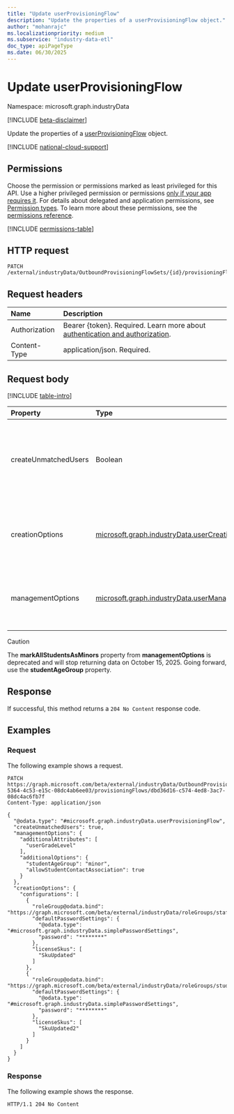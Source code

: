 ```yaml
---
title: "Update userProvisioningFlow"
description: "Update the properties of a userProvisioningFlow object."
author: "mohanrajc"
ms.localizationpriority: medium
ms.subservice: "industry-data-etl"
doc_type: apiPageType
ms.date: 06/30/2025
---
```


# Update userProvisioningFlow

Namespace: microsoft.graph.industryData

[!INCLUDE [beta-disclaimer](../../includes/beta-disclaimer.md)]

Update the properties of a [userProvisioningFlow](../resources/industrydata-userprovisioningflow.md) object.

[!INCLUDE [national-cloud-support](../../includes/global-only.md)]

## Permissions

Choose the permission or permissions marked as least privileged for this API. Use a higher privileged permission or permissions [only if your app requires it](/graph/permissions-overview#best-practices-for-using-microsoft-graph-permissions). For details about delegated and application permissions, see [Permission types](/graph/permissions-overview#permission-types). To learn more about these permissions, see the [permissions reference](/graph/permissions-reference).

<!-- {
  "blockType": "permissions",
  "name": "industrydata-userprovisioningflow-update-permissions"
}
-->

[!INCLUDE [permissions-table](../includes/permissions/industrydata-userprovisioningflow-update-permissions.md)]

## HTTP request

<!-- {
  "blockType": "ignored"
}
-->

```http
PATCH /external/industryData/OutboundProvisioningFlowSets/{id}/provisioningFlows/{id}
```

## Request headers

| Name          | Description                 |
| :------------ | :-------------------------- |
| Authorization |Bearer {token}. Required. Learn more about [authentication and authorization](/graph/auth/auth-concepts).|
| Content-Type  | application/json. Required. |

## Request body

[!INCLUDE [table-intro](../../includes/update-property-table-intro.md)]

| Property             | Type                                                                        | Description                                                                                 |
| :------------------- | :-------------------------------------------------------------------------- | :------------------------------------------------------------------------------------------ |
| createUnmatchedUsers | Boolean                                                                     | A Boolean choice indicating whether unmatched users should be created or ignored. Optional. |
            |
| creationOptions      | [microsoft.graph.industryData.userCreationOptions](../resources/industrydata-usercreationoptions.md)     | The different management choices for the new users to be provisioned. Optional.             |
| managementOptions    | [microsoft.graph.industryData.userManagementOptions](../resources/industrydata-usermanagementoptions.md) | The different attribute choices for all the users to be considered. Required.   

> [!CAUTION]
> The **markAllStudentsAsMinors** property from **managementOptions** is deprecated and will stop returning data on October 15, 2025. Going forward, use the **studentAgeGroup** property.

## Response

If successful, this method returns a `204 No Content` response code.

## Examples

### Request

The following example shows a request.

<!-- {
  "blockType": "request",
  "name": "update_userprovisioningflow"
}
-->

```http
PATCH https://graph.microsoft.com/beta/external/industryData/OutboundProvisioningFlowSets/9ab41255-5364-4c53-e15c-08dc4ab6ee03/provisioningFlows/dbd36d16-c574-4ed8-3ac7-08dc4ac6fb7f
Content-Type: application/json

{
  "@odata.type": "#microsoft.graph.industryData.userProvisioningFlow",
  "createUnmatchedUsers": true,
  "managementOptions": {
    "additionalAttributes": [
      "userGradeLevel"
    ],
    "additionalOptions": {
      "studentAgeGroup": "minor",
      "allowStudentContactAssociation": true
    }
  },
  "creationOptions": {
    "configurations": [
      {
        "roleGroup@odata.bind": "https://graph.microsoft.com/beta/external/industryData/roleGroups/staff",
        "defaultPasswordSettings": {
          "@odata.type": "#microsoft.graph.industryData.simplePasswordSettings",
          "password": "********"
        },
        "licenseSkus": [
          "SkuUpdated"
        ]
      },
      {
        "roleGroup@odata.bind": "https://graph.microsoft.com/beta/external/industryData/roleGroups/students",
        "defaultPasswordSettings": {
          "@odata.type": "#microsoft.graph.industryData.simplePasswordSettings",
          "password": "********"
        },
        "licenseSkus": [
          "SkuUpdated2"
        ]
      }
    ]
  }
}
```

### Response

The following example shows the response.

<!-- {
  "blockType": "response",
  "truncated": true
}
-->

```http
HTTP/1.1 204 No Content
```
